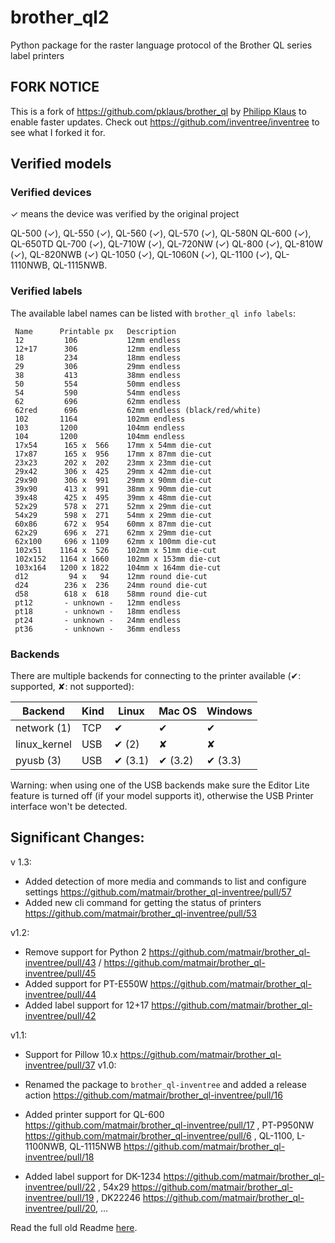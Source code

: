 # brother_ql2

Python package for the raster language protocol of the Brother QL series label printers


## FORK NOTICE

This is a fork of https://github.com/pklaus/brother_ql by [Philipp Klaus](https://github.com/pklaus) to enable faster updates.
Check out https://github.com/inventree/inventree to see what I forked it for.

## Verified models
### Verified devices

✓ means the device was verified by the original project

QL-500 (✓), QL-550 (✓), QL-560 (✓), QL-570 (✓), QL-580N
QL-600 (✓), QL-650TD
QL-700 (✓), QL-710W (✓), QL-720NW (✓)
QL-800 (✓), QL-810W (✓), QL-820NWB (✓)
QL-1050 (✓), QL-1060N (✓),
QL-1100 (✓), QL-1110NWB, QL-1115NWB.

### Verified labels

The available label names can be listed with `brother_ql info labels`:

     Name      Printable px   Description
     12         106           12mm endless
     12+17      306           12mm endless
     18         234           18mm endless
     29         306           29mm endless
     38         413           38mm endless
     50         554           50mm endless
     54         590           54mm endless
     62         696           62mm endless
     62red      696           62mm endless (black/red/white)
     102       1164           102mm endless
     103       1200           104mm endless
     104       1200           104mm endless
     17x54      165 x  566    17mm x 54mm die-cut
     17x87      165 x  956    17mm x 87mm die-cut
     23x23      202 x  202    23mm x 23mm die-cut
     29x42      306 x  425    29mm x 42mm die-cut
     29x90      306 x  991    29mm x 90mm die-cut
     39x90      413 x  991    38mm x 90mm die-cut
     39x48      425 x  495    39mm x 48mm die-cut
     52x29      578 x  271    52mm x 29mm die-cut
     54x29      598 x  271    54mm x 29mm die-cut
     60x86      672 x  954    60mm x 87mm die-cut
     62x29      696 x  271    62mm x 29mm die-cut
     62x100     696 x 1109    62mm x 100mm die-cut
     102x51    1164 x  526    102mm x 51mm die-cut
     102x152   1164 x 1660    102mm x 153mm die-cut
     103x164   1200 x 1822    104mm x 164mm die-cut
     d12         94 x   94    12mm round die-cut
     d24        236 x  236    24mm round die-cut
     d58        618 x  618    58mm round die-cut
     pt12       - unknown -   12mm endless
     pt18       - unknown -   18mm endless
     pt24       - unknown -   24mm endless
     pt36       - unknown -   36mm endless

### Backends

There are multiple backends for connecting to the printer available (✔: supported, ✘: not supported):

Backend | Kind | Linux | Mac OS | Windows
-------|-------|---------|---------|--------
network (1) | TCP | ✔ | ✔ | ✔
linux\_kernel | USB | ✔ (2) | ✘ | ✘
pyusb (3) | USB | ✔ (3.1) | ✔ (3.2) | ✔ (3.3)

Warning: when using one of the USB backends make sure the Editor Lite feature is turned off (if your model supports it), otherwise the USB Printer interface won't be detected.

## Significant Changes:
v 1.3:
- Added detection of more media and commands to list and configure settings https://github.com/matmair/brother_ql-inventree/pull/57
- Added new cli command for getting the status of printers https://github.com/matmair/brother_ql-inventree/pull/53

v1.2:
- Remove support for Python 2 https://github.com/matmair/brother_ql-inventree/pull/43 / https://github.com/matmair/brother_ql-inventree/pull/45
- Added support for PT-E550W https://github.com/matmair/brother_ql-inventree/pull/44
- Added label support for 12+17 https://github.com/matmair/brother_ql-inventree/pull/42

v1.1:
- Support for Pillow 10.x https://github.com/matmair/brother_ql-inventree/pull/37
v1.0:

- Renamed the package to `brother_ql-inventree` and added a release action https://github.com/matmair/brother_ql-inventree/pull/16
- Added printer support for QL-600 https://github.com/matmair/brother_ql-inventree/pull/17 , PT-P950NW https://github.com/matmair/brother_ql-inventree/pull/6 , QL-1100, L-1100NWB, QL-1115NWB https://github.com/matmair/brother_ql-inventree/pull/18
- Added label support for DK-1234 https://github.com/matmair/brother_ql-inventree/pull/22 , 54x29  https://github.com/matmair/brother_ql-inventree/pull/19 , DK22246 https://github.com/matmair/brother_ql-inventree/pull/20, ...

Read the full old Readme [here](https://github.com/matmair/brother_ql-inventree/blob/cleanup/OLD_README.md).
